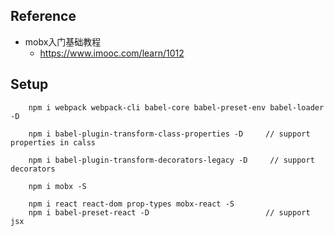 ## Reference
- mobx入门基础教程
    - https://www.imooc.com/learn/1012




## Setup
```
    npm i webpack webpack-cli babel-core babel-preset-env babel-loader -D

    npm i babel-plugin-transform-class-properties -D     // support properties in calss

    npm i babel-plugin-transform-decorators-legacy -D     // support decorators

    npm i mobx -S

    npm i react react-dom prop-types mobx-react -S
    npm i babel-preset-react -D                          // support jsx
```